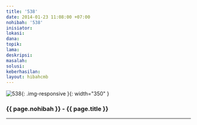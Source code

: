 ```yaml
---
title: '538'
date: 2014-01-23 11:08:00 +07:00
nohibah: '538'
inisiator: 
lokasi: 
dana: 
topik: 
lama: 
deskripsi: 
masalah: 
solusi: 
keberhasilan: 
layout: hibahcmb
---
```


![538](/static/img/hibahcmb/538.png){: .img-responsive }{: width="350" }

### {{ page.nohibah }} - {{ page.title }}

---
